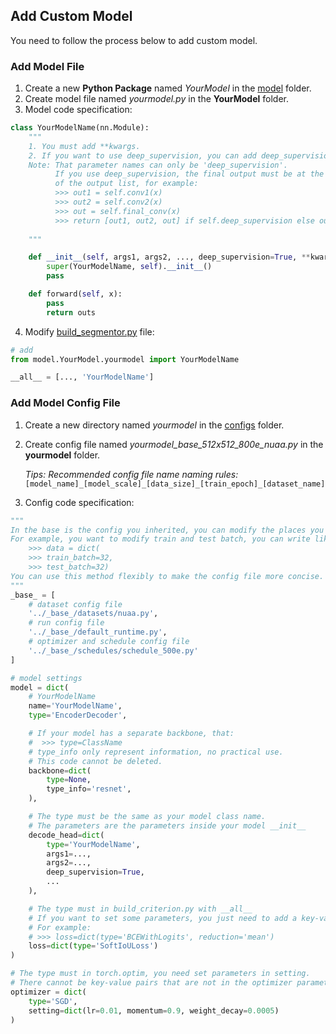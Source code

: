## Add Custom Model

You need to follow the process below to add custom model.

### Add Model File

1. Create a new **Python Package** named _YourModel_ in
   the [model](https://github.com/PANPEIWEN/Infrared-Small-Target-Segmentation-Framework/blob/main/model) folder.
2. Create model file named _yourmodel.py_ in the **YourModel** folder.
3. Model code specification:

```python
class YourModelName(nn.Module):
    """
    1. You must add **kwargs.
    2. If you want to use deep_supervision, you can add deep_supervision.
    Note: That parameter names can only be 'deep_supervision'.
          If you use deep_supervision, the final output must be at the end 
          of the output list, for example:
          >>> out1 = self.conv1(x)
          >>> out2 = self.conv2(x)
          >>> out = self.final_conv(x)
          >>> return [out1, out2, out] if self.deep_supervision else out
       
    """

    def __init__(self, args1, args2, ..., deep_supervision=True, **kwargs):
        super(YourModelName, self).__init__()
        pass

    def forward(self, x):
        pass
        return outs

```

4. Modify [build_segmentor.py](https://github.com/PANPEIWEN/Infrared-Small-Target-Segmentation-Framework/blob/main/model/build_segmentor.py)
file:

```python
# add
from model.YourModel.yourmodel import YourModelName

__all__ = [..., 'YourModelName']
```

### Add Model Config File

1. Create a new directory named _yourmodel_ in
   the [configs](https://github.com/PANPEIWEN/Infrared-Small-Target-Segmentation-Framework/blob/main/configs) folder.
2. Create config file named _yourmodel_base_512x512_800e_nuaa.py_ in the **yourmodel** folder.
   
    _Tips: Recommended config file name naming rules:_
   ```[model_name]_[model_scale]_[data_size]_[train_epoch]_[dataset_name]```
3. Config code specification:

```python
"""
In the base is the config you inherited, you can modify the places you need to modify after inheritance.
For example, you want to modify train and test batch, you can write like this:
    >>> data = dict(
    >>> train_batch=32,
    >>> test_batch=32)
You can use this method flexibly to make the config file more concise.
"""
_base_ = [
    # dataset config file
    '../_base_/datasets/nuaa.py',
    # run config file
    '../_base_/default_runtime.py',
    # optimizer and schedule config file
    '../_base_/schedules/schedule_500e.py'
]

# model settings
model = dict(
    # YourModelName
    name='YourModelName',
    type='EncoderDecoder',

    # If your model has a separate backbone, that:
    #  >>> type=ClassName
    # type_info only represent information, no practical use.
    # This code cannot be deleted.
    backbone=dict(
        type=None,
        type_info='resnet',
    ),

    # The type must be the same as your model class name.
    # The parameters are the parameters inside your model __init__
    decode_head=dict(
        type='YourModelName',
        args1=...,
        args2=...,
        deep_supervision=True,
        ...
    ),

    # The type must in build_criterion.py with __all__
    # If you want to set some parameters, you just need to add a key-value pair after type.
    # For example:
    # >>> loss=dict(type='BCEWithLogits', reduction='mean')
    loss=dict(type='SoftIoULoss')
)

# The type must in torch.optim, you need set parameters in setting.
# There cannot be key-value pairs that are not in the optimizer parameter list here.
optimizer = dict(
    type='SGD',
    setting=dict(lr=0.01, momentum=0.9, weight_decay=0.0005)
)
```